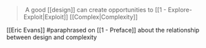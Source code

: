 >  A good [[design]] can create opportunities to [[1 - Explore-Exploit|Exploit]] [[Complex|Complexity]]

[[Eric Evans]] #paraphrased  on [[1 - Preface]] about the relationship between design and complexity